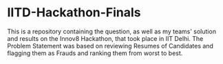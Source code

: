 # IITD-Hackathon-Finals

This is a repository containing the question, as well as my teams' solution and results on the Innov8 Hackathon, that took place in IIT Delhi.
The Problem Statement was based on reviewing Resumes of Candidates and flagging them as Frauds and ranking them from worst to best.
